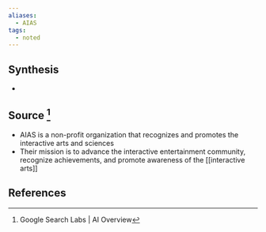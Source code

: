 ```yaml
---
aliases:
  - AIAS
tags:
  - noted
---
```

## Synthesis
- 
## Source [^1]
- AIAS is a non-profit organization that recognizes and promotes the interactive arts and sciences
- Their mission is to advance the interactive entertainment community, recognize achievements, and promote awareness of the [[interactive arts]]
## References

[^1]: Google Search Labs | AI Overview
